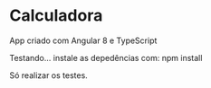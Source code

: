 # Calculadora
App criado com Angular 8 e TypeScript

Testando...
instale as depedências com:
npm install

Só realizar os testes.
